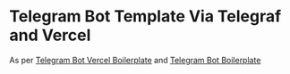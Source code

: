 # Telegram Bot Template Via Telegraf and Vercel

As per [Telegram Bot Vercel Boilerplate](https://github.com/sollidy/telegram-bot-vercel-boilerplate) 
and [Telegram Bot Boilerplate](https://github.com/nezdemkovski/telegram-bot-boilerplate)

